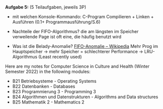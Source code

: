 **Aufgabe 5:** (5 Teilaufgaben, jeweils 3P)
- mit welchen Konsole-Kommando: C-Program Compilieren + Linken + Ausführen (0.1+ Programmausführung/S.6)


- Nachteile der FIFO-Algorithmus? die am längsten im Speicher verweilende Page ist oft eine, die häufig benutzt wird
- Was ist die Belady-Anomalie? [FIFO-Anomalie – Wikipedia](https://de.wikipedia.org/wiki/FIFO-Anomalie) Mehr Prog im Hauptspeicher -> mehr Speicher = schlechterer Performance -> LRU-Algorithmus (Least recently used)

Here are my notes for Computer Science in Culture and Health (Winter Semester 2022) in the following modules:
- B21 Betriebsysteme - Operating Systems
- B22 Datenbanken - Databases
- B23 Programmierung 3 - Programming 3
- B24 Algorithmen und Datenstrukturen - Algorithms and Data structures
- B25 Mathematik 2 - Mathematics 2